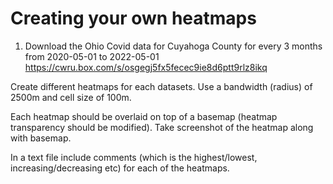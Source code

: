 # Creating your own heatmaps

1) Download the Ohio Covid data for Cuyahoga County for every 3 months from 2020-05-01 to 2022-05-01 https://cwru.box.com/s/osgegj5fx5fecec9ie8d6ptt9rlz8ikq

Create different heatmaps for each datasets. Use a bandwidth (radius) of 2500m and cell size of 100m. 

Each heatmap should be overlaid on top of a basemap (heatmap transparency should be modified). Take screenshot of the heatmap along with basemap.

In a text file include comments (which is the highest/lowest, increasing/decreasing etc) for each of the heatmaps.